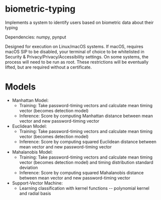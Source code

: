 # biometric-typing

Implements a system to identify users based on biometric data about their typing

Dependencies:  numpy, pynput

Designed for execution on Linux/macOS systems.  If macOS, requires macOS SIP to be disabled, your terminal of choice to be whitelisted in Security & Privacy/Privacy/Accessibility settings.  On some systems, the process will need to be run as root.  These restrictions will be eventually lifted, but are required without a certificate.

# Models
- Manhattan Model:
    - Training: Take password-timing vectors and calculate mean timing vector (becomes detection model)
    - Inference: Score by computing Manhattan distance between mean vector and new password-timing vector
- Euclidean Model: 
    - Training: Take password-timing vectors and calculate mean timing vector (becomes detection model)
    - Inference: Score by computing squared Euclidean distance between mean vector and new password-timing vector
- Mahalanobis Model: 
    - Training: Take password-timing vectors and calculate mean timing vector (becomes detection model) and timing distribution standard deviation
    - Inference: Score by computing squared Mahalanobis distance between mean vector and new password-timing vector
- Support-Vector Machine: 
    - Learning classification with kernel functions -- polynomial kernel and radial basis
   
